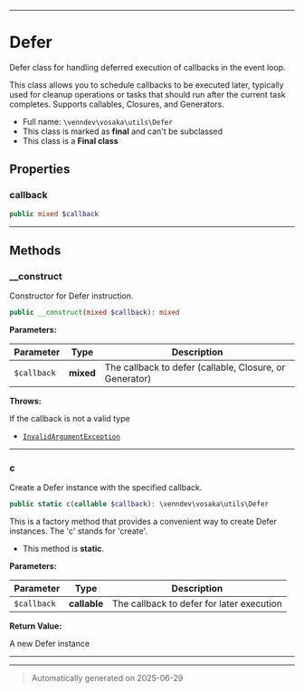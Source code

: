 ***

# Defer

Defer class for handling deferred execution of callbacks in the event loop.

This class allows you to schedule callbacks to be executed later, typically
used for cleanup operations or tasks that should run after the current
task completes. Supports callables, Closures, and Generators.

* Full name: `\venndev\vosaka\utils\Defer`
* This class is marked as **final** and can't be subclassed
* This class is a **Final class**



## Properties


### callback



```php
public mixed $callback
```






***

## Methods


### __construct

Constructor for Defer instruction.

```php
public __construct(mixed $callback): mixed
```








**Parameters:**

| Parameter | Type | Description |
|-----------|------|-------------|
| `$callback` | **mixed** | The callback to defer (callable, Closure, or Generator) |




**Throws:**
<p>If the callback is not a valid type</p>

- [`InvalidArgumentException`](../../../InvalidArgumentException.md)



***

### c

Create a Defer instance with the specified callback.

```php
public static c(callable $callback): \venndev\vosaka\utils\Defer
```

This is a factory method that provides a convenient way to create
Defer instances. The 'c' stands for 'create'.

* This method is **static**.




**Parameters:**

| Parameter | Type | Description |
|-----------|------|-------------|
| `$callback` | **callable** | The callback to defer for later execution |


**Return Value:**

A new Defer instance




***


***
> Automatically generated on 2025-06-29
